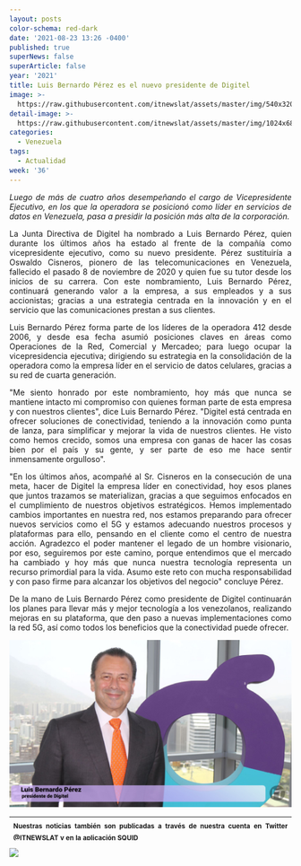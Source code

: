 ```yaml
---
layout: posts
color-schema: red-dark
date: '2021-08-23 13:26 -0400'
published: true
superNews: false
superArticle: false
year: '2021'
title: Luis Bernardo Pérez es el nuevo presidente de Digitel
image: >-
  https://raw.githubusercontent.com/itnewslat/assets/master/img/540x320/Luis-Bernardo-Perez-p.jpg
detail-image: >-
  https://raw.githubusercontent.com/itnewslat/assets/master/img/1024x680/Luis-Bernardo-Perez-g.jpg
categories:
  - Venezuela
tags:
  - Actualidad
week: '36'
---
```

<p style="text-align: justify;"><em>Luego de más de cuatro años desempeñando el cargo de Vicepresidente Ejecutivo, en los que la operadora se posicionó como líder en servicios de datos en Venezuela, pasa a presidir la posición más alta de la corporación.</em></p>
<p style="text-align: justify;">La Junta Directiva de Digitel ha nombrado a Luis Bernardo Pérez, quien durante los últimos años ha estado al frente de la compañía como vicepresidente ejecutivo, como su nuevo presidente. Pérez sustituiría a Oswaldo Cisneros, pionero de las telecomunicaciones en Venezuela, fallecido el pasado 8 de noviembre de 2020 y quien fue su tutor desde los inicios de su carrera. Con este nombramiento, Luis Bernardo Pérez, continuará generando valor a la empresa, a sus empleados y a sus accionistas; gracias a una estrategia centrada en la innovación y en el servicio que las comunicaciones prestan a sus clientes.</p>
<p style="text-align: justify;">Luis Bernardo Pérez forma parte de los líderes de la operadora 412 desde 2006, y desde esa fecha asumió posiciones claves en áreas como Operaciones de la Red, Comercial y Mercadeo; para luego ocupar la vicepresidencia ejecutiva; dirigiendo su estrategia en la consolidación de la operadora como la empresa líder en el servicio de datos celulares, gracias a su red de cuarta generación.</p>
<p style="text-align: justify;">"Me siento honrado por este nombramiento, hoy más que nunca se mantiene intacto mi compromiso con quienes forman parte de esta empresa y con nuestros clientes", dice Luis Bernardo Pérez. "Digitel está centrada en ofrecer soluciones de conectividad, teniendo a la innovación como punta de lanza, para simplificar y mejorar la vida de nuestros clientes. He visto como hemos crecido, somos una empresa con ganas de hacer las cosas bien por el país y su gente, y ser parte de eso me hace sentir inmensamente orgulloso".</p>
<p style="text-align: justify;">"En los últimos años, acompañé al Sr. Cisneros en la consecución de una meta, hacer de Digitel la empresa líder en conectividad, hoy esos planes que juntos trazamos se materializan, gracias a que seguimos enfocados en el cumplimiento de nuestros objetivos estratégicos. Hemos implementado cambios importantes en nuestra red, nos estamos preparando para ofrecer nuevos servicios como el 5G y estamos adecuando nuestros procesos y plataformas para ello, pensando en el cliente como el centro de nuestra acción. Agradezco el poder mantener el legado de un hombre visionario, por eso, seguiremos por este camino, porque entendimos que el mercado ha cambiado y hoy más que nunca nuestra tecnología representa un recurso primordial para la vida. Asumo este reto con mucha responsabilidad y con paso firme para alcanzar los objetivos del negocio" concluye Pérez.</p>
<p style="text-align: justify;">De la mano de Luis Bernardo Pérez como presidente de Digitel continuarán los planes para llevar más y mejor tecnología a los venezolanos, realizando mejoras en su plataforma, que den paso a nuevas implementaciones como la red 5G, así como todos los beneficios que la conectividad puede ofrecer.</p>

![](https://raw.githubusercontent.com/itnewslat/assets/master/img/540x320/Luis-Bernardo-Perez-p.jpg)

<table style="height: 42px;" width="569">
<tbody>
<tr>
<td style="text-align: justify;"><sub><strong>Nuestras noticias también son publicadas a través de nuestra cuenta en Twitter <a href="https://twitter.com/itnewslat?lang=es">@ITNEWSLAT</a> y en la aplicación <a href="https://squidapp.co/en/">SQUID</a></strong></sub></td>
</tr>
</tbody>
</table>

<img src="https://tracker.metricool.com/c3po.jpg?hash=56f88a41e39ab42c063cc51676587a04"/>
